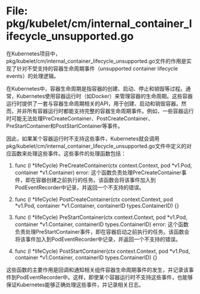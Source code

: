 # File: pkg/kubelet/cm/internal_container_lifecycle_unsupported.go

在Kubernetes项目中，pkg/kubelet/cm/internal_container_lifecycle_unsupported.go文件的作用是实现了针对不受支持的容器生命周期事件（unsupported container lifecycle events）的处理逻辑。

在Kubernetes中，容器生命周期是指容器的创建、启动、停止和销毁等过程。通常，Kubernetes使用容器运行时（如Docker）来管理容器的生命周期。这些容器运行时提供了一套与容器生命周期相关的API，用于创建、启动和销毁容器。然而，并非所有容器运行时都能支持完整的容器生命周期事件。例如，一些容器运行时可能无法处理PreCreateContainer、PostCreateContainer、PreStartContainer和PostStartContainer等事件。

因此，如果某个容器运行时不支持这些事件，Kubernetes就会调用pkg/kubelet/cm/internal_container_lifecycle_unsupported.go文件中定义的对应函数来处理这些事件。这些事件的处理函数包括：

1. func (l *lifeCycle) PreCreateContainer(ctx context.Context, pod *v1.Pod, container *v1.Container) error: 这个函数负责处理PreCreateContainer事件，即在容器创建之前执行的任务。该函数会将该事件加入到PodEventRecorder中记录，并返回一个不支持的错误。

2. func (l *lifeCycle) PostCreateContainer(ctx context.Context, pod *v1.Pod, container *v1.Container, containerID types.ContainerID) {}

3. func (l *lifeCycle) PreStartContainer(ctx context.Context, pod *v1.Pod, container *v1.Container, containerID types.ContainerID) error: 这个函数负责处理PreStartContainer事件，即在容器启动之前执行的任务。该函数会将该事件加入到PodEventRecorder中记录，并返回一个不支持的错误。

4. func (l *lifeCycle) PostStartContainer(ctx context.Context, pod *v1.Pod, container *v1.Container, containerID types.ContainerID) {}

这些函数的主要作用是回调和通知相关组件容器生命周期事件的发生，并记录该事件到PodEventRecorder中。这样，即使某个容器运行时不支持这些事件，也能够保证Kubernetes能够正确处理这些事件，并记录相关日志。

